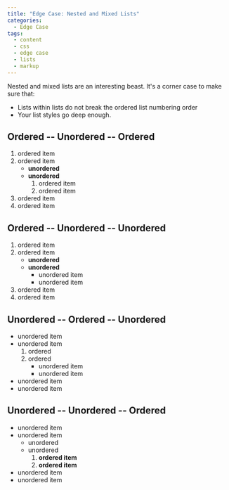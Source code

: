 ```yaml
---
title: "Edge Case: Nested and Mixed Lists"
categories:
  - Edge Case
tags:
  - content
  - css
  - edge case
  - lists
  - markup
---
```


Nested and mixed lists are an interesting beast. It's a corner case to make sure that:

* Lists within lists do not break the ordered list numbering order
* Your list styles go deep enough.

## Ordered -- Unordered -- Ordered

1. ordered item
2. ordered item
    * **unordered**
    * **unordered**
        1. ordered item
        2. ordered item
3. ordered item
4. ordered item

## Ordered -- Unordered -- Unordered

1. ordered item
2. ordered item
    * **unordered**
    * **unordered**
        * unordered item
        * unordered item
3. ordered item
4. ordered item

## Unordered -- Ordered -- Unordered

* unordered item
* unordered item
    1. ordered
    2. ordered
        * unordered item
        * unordered item
* unordered item
* unordered item

## Unordered -- Unordered -- Ordered

* unordered item
* unordered item
    * unordered
    * unordered
        1. **ordered item**
        2. **ordered item**
* unordered item
* unordered item

